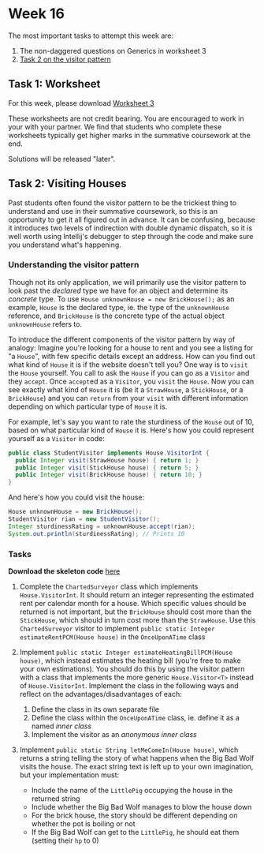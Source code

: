 # Week 16

The most important tasks to attempt this week are:
1. The non-daggered questions on Generics in worksheet 3 
2. [Task 2 on the visitor pattern](#task-2-visiting-houses)

## Task 1: Worksheet

For this week, please
download [Worksheet 3](https://www.ole.bris.ac.uk/bbcswebdav/courses/COMS10017_2023_TB-2/content/oo/pdfs/sheet3_problems.pdf)

These worksheets are not credit bearing. You are encouraged to work in your with your partner. We find that students who complete these worksheets typically get higher marks in the summative coursework at the end.

Solutions will be released "later". 

## Task 2: Visiting Houses

Past students often found the visitor pattern to be the trickiest thing to understand and use in their summative coursework, so this is an opportunity to get it all figured out in advance. It can be confusing, because it introduces two levels of indirection with double dynamic dispatch, so it is well worth using Intellij's debugger to step through the code and make sure you understand what's happening.

### Understanding the visitor pattern

Though not its only application, we will primarily use the visitor pattern to look past the *declared* type we have for an object and determine its *concrete* type. To use `House unknownHouse = new BrickHouse();` as an example, `House` is the declared type, ie. the type of the `unknownHouse` reference, and `BrickHouse` is the concrete type of the actual object `unknownHouse` refers to.

To introduce the different components of the visitor pattern by way of analogy: Imagine you're looking for a house to rent and you see a listing for "a `House`", with few specific details except an address. How can you find out what kind of `House` it is if the website doesn't tell you? One way is to `visit` the `House` yourself. You call to ask the `House` if you can go as a `Visitor` and they `accept`. Once `accept`ed as a `Visitor`, you `visit` the `House`. Now you can see exactly what kind of `House` it is (be it a `StrawHouse`, a `StickHouse`, or a `BrickHouse`) and you can `return` from your `visit` with different information depending on which particular type of `House` it is.

For example, let's say you want to rate the sturdiness of the `House` out of 10, based on what particular kind of `House` it is. Here's how you could represent yourself as a `Visitor` in code:

```java
public class StudentVisitor implements House.VisitorInt {
  public Integer visit(StrawHouse house) { return 1; }
  public Integer visit(StickHouse house) { return 5; }
  public Integer visit(BrickHouse house) { return 10; }
}
```

And here's how you could visit the house:

```java
House unknownHouse = new BrickHouse();
StudentVisitor rian = new StudentVisitor();
Integer sturdinessRating = unknownHouse.accept(rian);
System.out.println(sturdinessRating); // Prints 10
```


### Tasks

**Download the skeleton code** [here](https://www.ole.bris.ac.uk/bbcswebdav/courses/COMS10017_2023_TB-2/content/oo/pdfs/house-visitor-skeleton_no_idea.zip)

1. Complete the `ChartedSurveyor` class which implements `House.VisitorInt`. It should return an integer representing the estimated rent per calendar month for a house. Which specific values should be returned is not important, but the `BrickHouse` should cost more than the `StickHouse`, which should in turn cost more than the `StrawHouse`. Use this `ChartedSurveyor` visitor to implement `public static Integer estimateRentPCM(House house)` in the `OnceUponATime` class

2. Implement `public static Integer estimateHeatingBillPCM(House house)`, which instead estimates the heating bill (you're free to make your own estimations). You should do this by using the visitor pattern with a class that implements the more generic `House.Visitor<T>` instead of `House.VisitorInt`. Implement the class in the following ways and reflect on the advantages/disadvantages of each:
   1. Define the class in its own separate file
   2. Define the class within the `OnceUponATime` class, ie. define it as a named *inner class*
   3. Implement the visitor as an *anonymous inner class*

3. Implement `public static String letMeComeIn(House house)`, which returns a string telling the story of what happens when the Big Bad Wolf visits the house. The exact string text is left up to your own imagination, but your implementation must:
   - Include the name of the `LittlePig` occupying the house in the returned string
   - Include whether the Big Bad Wolf manages to blow the house down 
   - For the brick house, the story should be different depending on whether the pot is boiling or not
   - If the Big Bad Wolf can get to the `LittlePig`, he should eat them (setting their `hp` to 0)
